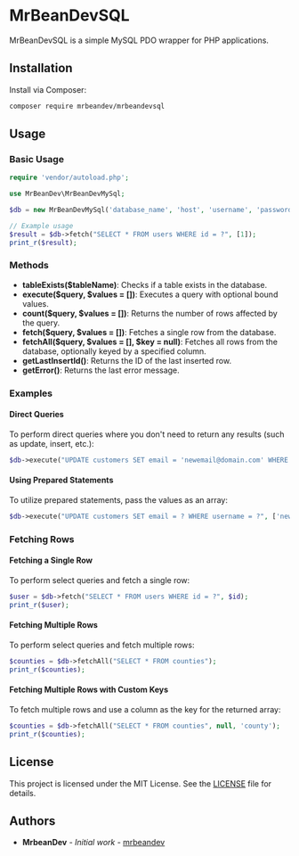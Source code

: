 # MrBeanDevSQL

MrBeanDevSQL is a simple MySQL PDO wrapper for PHP applications.

## Installation

Install via Composer:

```sh
composer require mrbeandev/mrbeandevsql
```

## Usage

### Basic Usage

```php
require 'vendor/autoload.php';

use MrBeanDev\MrBeanDevMySql;

$db = new MrBeanDevMySql('database_name', 'host', 'username', 'password');

// Example usage
$result = $db->fetch("SELECT * FROM users WHERE id = ?", [1]);
print_r($result);
```

### Methods

- **tableExists($tableName)**: Checks if a table exists in the database.
- **execute($query, $values = [])**: Executes a query with optional bound values.
- **count($query, $values = [])**: Returns the number of rows affected by the query.
- **fetch($query, $values = [])**: Fetches a single row from the database.
- **fetchAll($query, $values = [], $key = null)**: Fetches all rows from the database, optionally keyed by a specified column.
- **getLastInsertId()**: Returns the ID of the last inserted row.
- **getError()**: Returns the last error message.

### Examples

#### Direct Queries

To perform direct queries where you don't need to return any results (such as update, insert, etc.):

```php
$db->execute("UPDATE customers SET email = 'newemail@domain.com' WHERE username = 'a1phanumeric'");
```

#### Using Prepared Statements

To utilize prepared statements, pass the values as an array:

```php
$db->execute("UPDATE customers SET email = ? WHERE username = ?", ['newemail@domain.com', 'a1phanumeric']);
```

### Fetching Rows

#### Fetching a Single Row

To perform select queries and fetch a single row:

```php
$user = $db->fetch("SELECT * FROM users WHERE id = ?", $id);
print_r($user);
```

#### Fetching Multiple Rows

To perform select queries and fetch multiple rows:

```php
$counties = $db->fetchAll("SELECT * FROM counties");
print_r($counties);
```

#### Fetching Multiple Rows with Custom Keys

To fetch multiple rows and use a column as the key for the returned array:

```php
$counties = $db->fetchAll("SELECT * FROM counties", null, 'county');
print_r($counties);
```

## License

This project is licensed under the MIT License. See the [LICENSE](LICENSE) file for details.

## Authors

- **MrbeanDev** - *Initial work* - [mrbeandev](https://github.com/mrbeandev)
